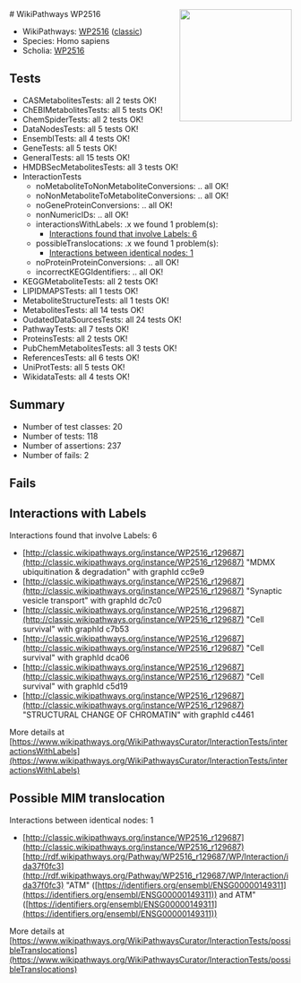 <img style="float: right; width: 200px" src="https://upload.wikimedia.org/wikipedia/commons/thumb/8/83/Wplogo_with_text_500.png/640px-Wplogo_with_text_500.png" />
# WikiPathways WP2516

* WikiPathways: [WP2516](https://wikipathways.org/pathways/WP2516) ([classic](https://classic.wikipathways.org/instance/WP2516))
* Species: Homo sapiens
* Scholia: [WP2516](https://scholia.toolforge.org/wikipathways/WP2516)
## Tests
* CASMetabolitesTests: all 2 tests OK!
* ChEBIMetabolitesTests: all 5 tests OK!
* ChemSpiderTests: all 2 tests OK!
* DataNodesTests: all 5 tests OK!
* EnsemblTests: all 4 tests OK!
* GeneTests: all 5 tests OK!
* GeneralTests: all 15 tests OK!
* HMDBSecMetabolitesTests: all 3 tests OK!
* InteractionTests
    * noMetaboliteToNonMetaboliteConversions: .. all OK!
    * noNonMetaboliteToMetaboliteConversions: .. all OK!
    * noGeneProteinConversions: .. all OK!
    * nonNumericIDs: .. all OK!
    * interactionsWithLabels: .x we found 1 problem(s):
        * [Interactions found that involve Labels: 6](#630d267d)
    * possibleTranslocations: .x we found 1 problem(s):
        * [Interactions between identical nodes: 1](#1c118206)
    * noProteinProteinConversions: .. all OK!
    * incorrectKEGGIdentifiers: .. all OK!
* KEGGMetaboliteTests: all 2 tests OK!
* LIPIDMAPSTests: all 1 tests OK!
* MetaboliteStructureTests: all 1 tests OK!
* MetabolitesTests: all 14 tests OK!
* OudatedDataSourcesTests: all 24 tests OK!
* PathwayTests: all 7 tests OK!
* ProteinsTests: all 2 tests OK!
* PubChemMetabolitesTests: all 3 tests OK!
* ReferencesTests: all 6 tests OK!
* UniProtTests: all 5 tests OK!
* WikidataTests: all 4 tests OK!


## Summary

* Number of test classes: 20
* Number of tests: 118
* Number of assertions: 237
* Number of fails: 2

## Fails

<a name="630d267d" />

## Interactions with Labels

Interactions found that involve Labels: 6

* [http://classic.wikipathways.org/instance/WP2516_r129687](http://classic.wikipathways.org/instance/WP2516_r129687) "MDMX ubiquitination & degradation" with graphId cc9e9
* [http://classic.wikipathways.org/instance/WP2516_r129687](http://classic.wikipathways.org/instance/WP2516_r129687) "Synaptic vesicle transport" with graphId dc7c0
* [http://classic.wikipathways.org/instance/WP2516_r129687](http://classic.wikipathways.org/instance/WP2516_r129687) "Cell survival" with graphId c7b53
* [http://classic.wikipathways.org/instance/WP2516_r129687](http://classic.wikipathways.org/instance/WP2516_r129687) "Cell survival" with graphId dca06
* [http://classic.wikipathways.org/instance/WP2516_r129687](http://classic.wikipathways.org/instance/WP2516_r129687) "Cell survival" with graphId c5d19
* [http://classic.wikipathways.org/instance/WP2516_r129687](http://classic.wikipathways.org/instance/WP2516_r129687) "STRUCTURAL CHANGE OF CHROMATIN" with graphId c4461


More details at [https://www.wikipathways.org/WikiPathwaysCurator/InteractionTests/interactionsWithLabels](https://www.wikipathways.org/WikiPathwaysCurator/InteractionTests/interactionsWithLabels)

<a name="1c118206" />

## Possible MIM translocation

Interactions between identical nodes: 1

* [http://classic.wikipathways.org/instance/WP2516_r129687](http://classic.wikipathways.org/instance/WP2516_r129687) [http://rdf.wikipathways.org/Pathway/WP2516_r129687/WP/Interaction/ida37f0fc3](http://rdf.wikipathways.org/Pathway/WP2516_r129687/WP/Interaction/ida37f0fc3) "ATM" ([https://identifiers.org/ensembl/ENSG00000149311](https://identifiers.org/ensembl/ENSG00000149311)) and 
ATM" ([https://identifiers.org/ensembl/ENSG00000149311](https://identifiers.org/ensembl/ENSG00000149311))


More details at [https://www.wikipathways.org/WikiPathwaysCurator/InteractionTests/possibleTranslocations](https://www.wikipathways.org/WikiPathwaysCurator/InteractionTests/possibleTranslocations)

